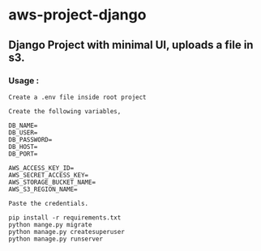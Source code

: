 # aws-project-django

## Django Project with minimal UI, uploads a file in s3.

### Usage :
    Create a .env file inside root project

    Create the following variables, 

    DB_NAME=
    DB_USER=
    DB_PASSWORD=
    DB_HOST=
    DB_PORT=

    AWS_ACCESS_KEY_ID=
    AWS_SECRET_ACCESS_KEY=
    AWS_STORAGE_BUCKET_NAME=
    AWS_S3_REGION_NAME=

    Paste the credentials.

    pip install -r requirements.txt
    python mange.py migrate
    python manage.py createsuperuser
    python manage.py runserver
